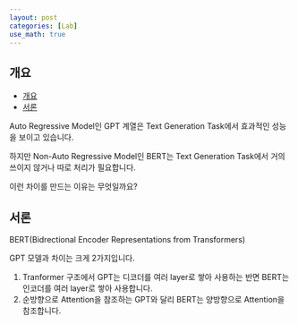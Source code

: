 ```yaml
---
layout: post
categories: [Lab]
use_math: true
---
```



## 개요
- [개요](#개요)
- [서론](#서론)

Auto Regressive Model인 GPT 계열은 Text Generation Task에서 효과적인 성능을 보이고 있습니다.

하지만 Non-Auto Regressive Model인 BERT는 Text Generation Task에서 거의 쓰이지 않거나 따로 처리가 필요합니다.

이런 차이를 만드는 이유는 무엇일까요?

## 서론

BERT(Bidrectional Encoder Representations from Transformers)

GPT 모델과 차이는 크게 2가지입니다.

1. Tranformer 구조에서 GPT는 디코더를 여러 layer로 쌓아 사용하는 반면 BERT는 인코더를 여러 layer로 쌓아 사용합니다.
2. 순방향으로 Attention을 참조하는 GPT와 달리 BERT는 양방향으로 Attention을 참조합니다.